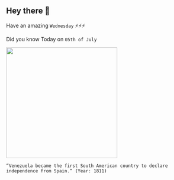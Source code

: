## Hey there 👋
Have an amazing `Wednesday` ⚡⚡⚡

Did you know Today on `05th of July`
 
 [<img src="https://upload.wikimedia.org/wikipedia/commons/0/0a/BatallaCarabobo02.JPG" width="300" />](https://www.thoughtco.com/independence-from-spain-in-venezuela-2136397#:~:text=Radicals%20within%20the%20government%2C%20such,sever%20all%20ties%20with%20Spain.) 
 ```
“Venezuela became the first South American country to declare independence from Spain.” (Year: 1811)
```
